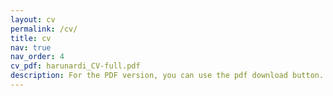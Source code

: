 ```yaml
---
layout: cv
permalink: /cv/
title: cv
nav: true
nav_order: 4
cv_pdf: harunardi_CV-full.pdf
description: For the PDF version, you can use the pdf download button.
---
```

